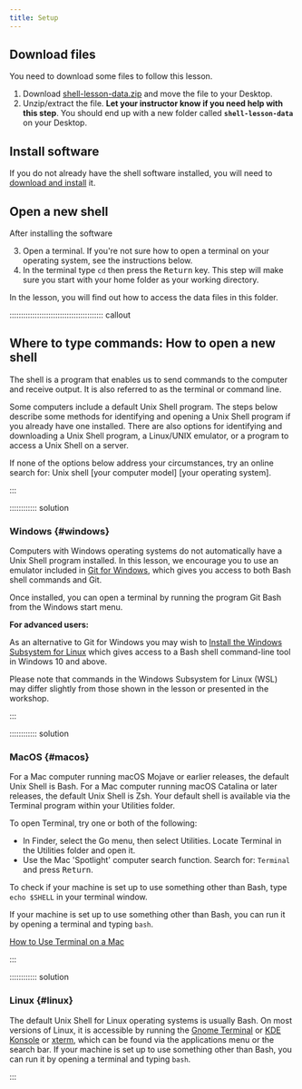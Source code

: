 ```yaml
---
title: Setup
---
```


## Download files

You need to download some files to follow this lesson.

1. Download [shell-lesson-data.zip][zip-file] and move the file to your Desktop.
2. Unzip/extract the file. **Let your instructor know if you need help with this step**. You should end up with a new folder called **`shell-lesson-data`** on your Desktop.

## Install software

If you do not already have the shell software installed, you will need to [download and install][install_shell] it.

## Open a new shell

After installing the software

3. Open a terminal. If you're not sure how to open a terminal on your operating system, see the instructions below.
4. In the terminal type `cd` then press the <kbd>Return</kbd> key. This step will make sure you start with your home folder as your working directory.

In the lesson, you will find out how to access the data files in this folder.

:::::::::::::::::::::::::::::::::::::::::  callout

## Where to type commands: How to open a new shell

The shell is a program that enables us to send commands to the computer and receive output. It is also referred to as the terminal or command line.

Some computers include a default Unix Shell program. The steps below describe some methods for identifying and opening a Unix Shell program if you already have one installed. There are also options for identifying and downloading a Unix Shell program, a Linux/UNIX emulator, or a program to access a Unix Shell on a server.

If none of the options below address your circumstances, try an online search for: Unix shell \[your computer model\] \[your operating system\].


:::

:::::::::::: solution

### Windows {#windows}

Computers with Windows operating systems do not automatically have a Unix Shell program installed. In this lesson, we encourage you to use an emulator included in [Git for Windows][install_shell], which gives you access to both Bash shell commands and Git.

Once installed, you can open a terminal by running the program Git Bash from the Windows start menu.

**For advanced users:**

As an alternative to Git for Windows you may wish to [Install the Windows Subsystem for Linux][wsl] which gives access to a Bash shell command-line tool in Windows 10 and above.

Please note that commands in the Windows Subsystem for Linux (WSL) may differ slightly from those shown in the lesson or presented in the workshop.

:::

:::::::::::: solution

### MacOS {#macos}

For a Mac computer running macOS Mojave or earlier releases, the default Unix Shell is Bash. For a Mac computer running macOS Catalina or later releases, the default Unix Shell is Zsh. Your default shell is available via the Terminal program within your Utilities folder.

To open Terminal, try one or both of the following:

- In Finder, select the Go menu, then select Utilities. Locate Terminal in the Utilities folder and open it.
- Use the Mac 'Spotlight' computer search function. Search for: `Terminal` and press <kbd>Return</kbd>.

To check if your machine is set up to use something other than Bash, type `echo $SHELL` in your terminal window.

If your machine is set up to use something other than Bash, you can run it by opening a terminal and typing `bash`.

[How to Use Terminal on a Mac][mac-terminal]

:::

:::::::::::: solution

### Linux {#linux}

The default Unix Shell for Linux operating systems is usually Bash. On most versions of Linux, it is accessible by running the [Gnome Terminal][gnome-terminal] or [KDE Konsole][kde-konsole] or [xterm][], which can be found via the applications menu or the search bar. If your machine is set up to use something other than Bash, you can run it by opening a terminal and typing `bash`.

:::

[zip-file]: data/shell-lesson-data.zip
[install_shell]: https://carpentries.github.io/workshop-template/install_instructions/#shell
[install_shell]: https://carpentries.github.io/workshop-template/install_instructions/#shell
[wsl]: https://learn.microsoft.com/en-us/windows/wsl/install
[mac-terminal]: https://www.macworld.co.uk/feature/mac-software/how-use-terminal-on-mac-3608274/
[gnome-terminal]: https://help.gnome.org/users/gnome-terminal/stable/
[kde-konsole]: https://konsole.kde.org/
[xterm]: https://en.wikipedia.org/wiki/Xterm



